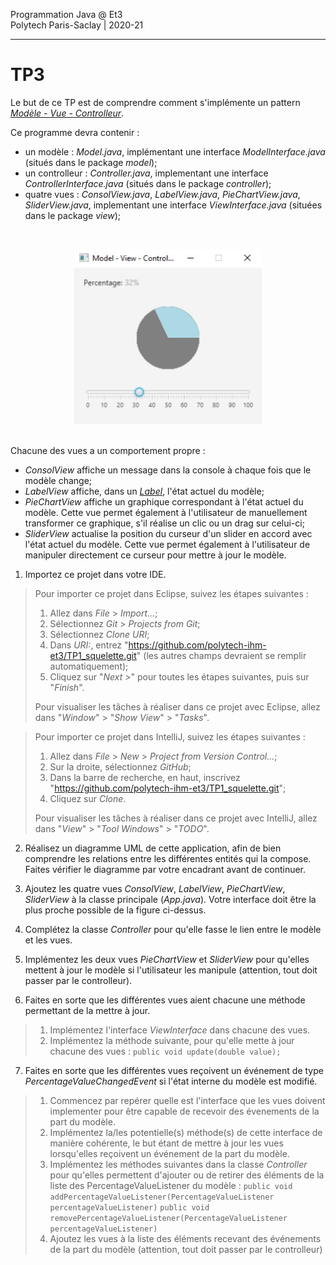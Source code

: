 Programmation Java @ Et3
<br>
Polytech Paris-Saclay | 2020-21

___

# TP3

Le but de ce TP est de comprendre comment s'implémente un pattern [*Modèle - Vue - Controlleur*](https://baptiste-wicht.developpez.com/tutoriels/conception/mvc/).

Ce programme devra contenir :

  - un modèle : *Model.java*, implémentant une interface *ModelInterface.java* (situés dans le package *model*);
  - un controlleur : *Controller.java*, implementant une interface *ControllerInterface.java* (situés dans le package *controller*);
  - quatre vues : *ConsolView.java*, *LabelView.java*, *PieChartView.java*, *SliderView.java*, implementant une interface *ViewInterface.java* (situées dans le package *view*);

<br><div align="center"><img src="images/mvc_app.jpg" width="300"></img></div><br>

Chacune des vues a un comportement propre :
 - *ConsolView* affiche un message dans la console à chaque fois que le modèle change;
 - *LabelView* affiche, dans un [*Label*](https://docs.oracle.com/javase/8/javafx/api/javafx/scene/control/Label.html), l'état actuel du modèle;
 - *PieChartView* affiche un graphique correspondant à l'état actuel du modèle. Cette vue permet également à l'utilisateur de manuellement transformer ce graphique, s'il réalise un clic ou un drag sur celui-ci;
 - *SliderView* actualise la position du curseur d'un slider en accord avec l'état actuel du modèle. Cette vue permet également à l'utilisateur de manipuler directement ce curseur pour mettre à jour le modèle.

1. Importez ce projet dans votre IDE.

> Pour importer ce projet dans Eclipse, suivez les étapes suivantes :
>   1) Allez dans *File* > *Import...*;
>   2) Sélectionnez *Git* > *Projects from Git*;
>   3) Sélectionnez *Clone URI*;
>   4) Dans *URI:*, entrez "https://github.com/polytech-ihm-et3/TP1_squelette.git" (les autres champs devraient se remplir automatiquement);
>   5) Cliquez sur "*Next >*" pour toutes les étapes suivantes, puis sur "*Finish*".
>   
> Pour visualiser les tâches à réaliser dans ce projet avec Eclipse, allez dans "*Window*" > "*Show View*" > "*Tasks*".

> Pour importer ce projet dans IntelliJ, suivez les étapes suivantes :
>   1) Allez dans *File* > *New* > *Project from Version Control...*;
>   2) Sur la droite, sélectionnez *GitHub*;
>   3) Dans la barre de recherche, en haut, inscrivez "https://github.com/polytech-ihm-et3/TP1_squelette.git";
>   4) Cliquez sur *Clone*.
>   
> Pour visualiser les tâches à réaliser dans ce projet avec IntelliJ, allez dans "*View*" > "*Tool Windows*" > "*TODO*".

2. Réalisez un diagramme UML de cette application, afin de bien comprendre les relations entre les différentes entités qui la compose. Faites vérifier le diagramme par votre encadrant avant de continuer.

3. Ajoutez les quatre vues *ConsolView*, *LabelView*, *PieChartView*, *SliderView* à la classe principale (*App.java*). Votre interface doit être la plus proche possible de la figure ci-dessus.

4. Complétez la classe *Controller* pour qu'elle fasse le lien entre le modèle et les vues.

5. Implémentez les deux vues *PieChartView* et *SliderView* pour qu'elles mettent à jour le modèle si l'utilisateur les manipule (attention, tout doit passer par le controlleur).

6. Faites en sorte que les différentes vues aient chacune une méthode permettant de la mettre à jour.

> 1) Implémentez l'interface *ViewInterface* dans chacune des vues.
> 2) Implémentez la méthode suivante, pour qu'elle mette à jour chacune des vues :
> `public void update(double value);`

7. Faites en sorte que les différentes vues reçoivent un événement de type *PercentageValueChangedEvent* si l'état interne du modèle est modifié.

> 1) Commencez par repérer quelle est l'interface que les vues doivent implementer pour être capable de recevoir des évenements de la part du modèle.
> 2) Implémentez la/les potentielle(s) méthode(s) de cette interface de manière cohérente, le but étant de mettre à jour les vues lorsqu'elles reçoivent un événement de la part du modèle.
> 3) Implémentez les méthodes suivantes dans la classe *Controller* pour qu'elles permettent d'ajouter ou de retirer des éléments de la liste des PercentageValueListener du modèle :
> `public void addPercentageValueListener(PercentageValueListener percentageValueListener)`
> `public void removePercentageValueListener(PercentageValueListener percentageValueListener)`
> 4) Ajoutez les vues à la liste des éléments recevant des événements de la part du modèle (attention, tout doit passer par le controlleur)

